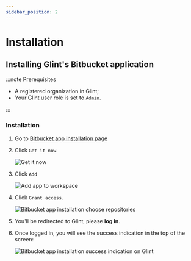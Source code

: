 ```yaml
---
sidebar_position: 2
---
```


# Installation

## Installing Glint's Bitbucket application

:::note Prerequisites

- A registered organization in Glint;
- Your Glint user role is set to `Admin`.

:::

### Installation

<!-- 1. Go to the add-on management section of your workspace settings by going to the following URL: https://bitbucket.org/<mark>YOUR_WORKSPACE_NAME</mark>/workspace/settings/addon-management.

   :::info
   Remember to replace the highlighted section with your workspace name
   ::: -->

1. Go to [Bitbucket app installation page](https://marketplace.atlassian.com/apps/1229886/glint-connector-for-bitbucket?hosting=cloud&tab=overview)

2. Click `Get it now`.

   ![Get it now](../../../../../static/img/integrations/bitbucket-app/BitbucketInstallationPage.png)

3. Click `Add`

   ![Add app to workspace](../../../../../static/img/integrations/bitbucket-app/AddAppToWorkspace.png)

4. Click `Grant access`.

   ![Bitbucket app installation choose repositories](../../../../../static/img/integrations/bitbucket-app/InstallAppRequestAccess.png)

5. You'll be redirected to Glint, please **log in**.

6. Once logged in, you will see the success indication in the top of the screen:

   ![Bitbucket app installation success indication on Glint](../../../../../static/img/integrations/bitbucket-app/BitbucketInstallationSuccess.png)

